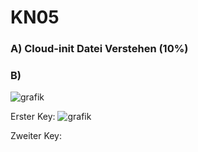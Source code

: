 # KN05

### A) Cloud-init Datei Verstehen (10%)


### B)

![grafik](https://github.com/user-attachments/assets/11d338aa-674a-404a-b733-f91acaf7d6dd)

Erster Key:
![grafik](https://github.com/user-attachments/assets/4b5001a9-50e2-415b-9d4e-0e32e77f3140)

Zweiter Key:

